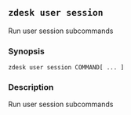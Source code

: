 ## `zdesk user session`

Run user session subcommands

### Synopsis

    zdesk user session COMMAND[ ... ]

### Description

Run user session subcommands


